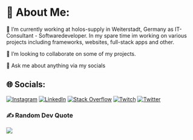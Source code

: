# 💫 About Me:

🔭 I’m currently working at holos-supply in Weiterstadt, Germany as IT-Consultant - Softwaredeveloper. In my spare time im working on various projects including frameworks, websites, full-stack apps and other.

👯 I’m looking to collaborate on some of my projects.

💬 Ask me about anything via my socials

## 🌐 Socials:

[![Instagram](https://img.shields.io/badge/Instagram-%23E4405F.svg?logo=Instagram&logoColor=white)](https://instagram.com/loschjohannes) [![LinkedIn](https://img.shields.io/badge/LinkedIn-%230077B5.svg?logo=linkedin&logoColor=white)](https://linkedin.com/in/johannes-losch) [![Stack Overflow](https://img.shields.io/badge/-Stackoverflow-FE7A16?logo=stack-overflow&logoColor=white)](https://stackoverflow.com/users/13497749) [![Twitch](https://img.shields.io/badge/Twitch-%239146FF.svg?logo=Twitch&logoColor=white)](https://twitch.tv/johanneslosch) [![Twitter](https://img.shields.io/badge/Twitter-%231DA1F2.svg?logo=Twitter&logoColor=white)](https://twitter.com/johanneslosch)

### ✍️ Random Dev Quote

![](https://quotes-github-readme.vercel.app/api?type=horizontal&theme=radical)
